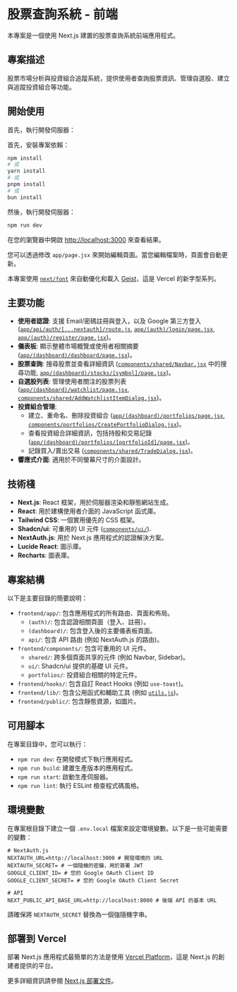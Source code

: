 # 股票查詢系統 - 前端

本專案是一個使用 Next.js 建置的股票查詢系統前端應用程式。

## 專案描述

股票市場分析與投資組合追蹤系統，提供使用者查詢股票資訊、管理自選股、建立與追蹤投資組合等功能。

## 開始使用

首先，執行開發伺服器：

首先，安裝專案依賴：

```bash
npm install
# 或
yarn install
# 或
pnpm install
# 或
bun install
```

然後，執行開發伺服器：

```bash
npm run dev
```

在您的瀏覽器中開啟 [http://localhost:3000](http://localhost:3000) 來查看結果。

您可以透過修改 `app/page.jsx` 來開始編輯頁面。當您編輯檔案時，頁面會自動更新。

本專案使用 [`next/font`](https://nextjs.org/docs/app/building-your-application/optimizing/fonts) 來自動優化和載入 [Geist](https://vercel.com/font)，這是 Vercel 的新字型系列。

## 主要功能

- **使用者認證**: 支援 Email/密碼註冊與登入，以及 Google 第三方登入 ([`app/api/auth/[...nextauth]/route.js`](frontend/app/api/auth/[...nextauth]/route.js), [`app/(auth)/login/page.jsx`](<frontend/app/(auth)/login/page.jsx>), [`app/(auth)/register/page.jsx`](<frontend/app/(auth)/register/page.jsx>))。
- **儀表板**: 顯示整體市場概覽或使用者相關摘要 ([`app/(dashboard)/dashboard/page.jsx`](<frontend/app/(dashboard)/dashboard/page.jsx>))。
- **股票查詢**: 搜尋股票並查看詳細資訊 ([`components/shared/Navbar.jsx`](frontend/components/shared/Navbar.jsx) 中的搜尋功能, [`app/(dashboard)/stocks/[symbol]/page.jsx`](<frontend/app/(dashboard)/stocks/[symbol]/page.jsx>))。
- **自選股列表**: 管理使用者關注的股票列表 ([`app/(dashboard)/watchlist/page.jsx`](<frontend/app/(dashboard)/watchlist/page.jsx>), [`components/shared/AddWatchlistItemDialog.jsx`](frontend/components/shared/AddWatchlistItemDialog.jsx))。
- **投資組合管理**:
  - 建立、重命名、刪除投資組合 ([`app/(dashboard)/portfolios/page.jsx`](<frontend/app/(dashboard)/portfolios/page.jsx>), [`components/portfolios/CreatePortfolioDialog.jsx`](frontend/components/portfolios/CreatePortfolioDialog.jsx))。
  - 查看投資組合詳細資訊，包括持股和交易記錄 ([`app/(dashboard)/portfolios/[portfolioId]/page.jsx`](<frontend/app/(dashboard)/portfolios/[portfolioId]/page.jsx>))。
  - 記錄買入/賣出交易 ([`components/shared/TradeDialog.jsx`](frontend/components/shared/TradeDialog.jsx))。
- **響應式介面**: 適用於不同螢幕尺寸的介面設計。

## 技術棧

- **Next.js**: React 框架，用於伺服器渲染和靜態網站生成。
- **React**: 用於建構使用者介面的 JavaScript 函式庫。
- **Tailwind CSS**: 一個實用優先的 CSS 框架。
- **Shadcn/ui**: 可重用的 UI 元件 ([`components/ui/`](frontend/components/ui/)).
- **NextAuth.js**: 用於 Next.js 應用程式的認證解決方案。
- **Lucide React**: 圖示庫。
- **Recharts**: 圖表庫。

## 專案結構

以下是主要目錄的簡要說明：

- `frontend/app/`: 包含應用程式的所有路由、頁面和佈局。
  - `(auth)/`: 包含認證相關頁面（登入、註冊）。
  - `(dashboard)/`: 包含登入後的主要儀表板頁面。
  - `api/`: 包含 API 路由 (例如 NextAuth.js 的路由)。
- `frontend/components/`: 包含可重用的 UI 元件。
  - `shared/`: 跨多個頁面共享的元件 (例如 Navbar, Sidebar)。
  - `ui/`: Shadcn/ui 提供的基礎 UI 元件。
  - `portfolios/`: 投資組合相關的特定元件。
- `frontend/hooks/`: 包含自訂 React Hooks (例如 `use-toast`)。
- `frontend/lib/`: 包含公用函式和輔助工具 (例如 [`utils.js`](frontend/lib/utils.js))。
- `frontend/public/`: 包含靜態資源，如圖片。

## 可用腳本

在專案目錄中，您可以執行：

- `npm run dev`: 在開發模式下執行應用程式。
- `npm run build`: 建置生產版本的應用程式。
- `npm run start`: 啟動生產伺服器。
- `npm run lint`: 執行 ESLint 檢查程式碼風格。

## 環境變數

在專案根目錄下建立一個 `.env.local` 檔案來設定環境變數。以下是一些可能需要的變數：

```env
# NextAuth.js
NEXTAUTH_URL=http://localhost:3000 # 開發環境的 URL
NEXTAUTH_SECRET= # 一個隨機的密鑰，用於簽署 JWT
GOOGLE_CLIENT_ID= # 您的 Google OAuth Client ID
GOOGLE_CLIENT_SECRET= # 您的 Google OAuth Client Secret

# API
NEXT_PUBLIC_API_BASE_URL=http://localhost:8000 # 後端 API 的基本 URL
```

請確保將 `NEXTAUTH_SECRET` 替換為一個強隨機字串。

## 部署到 Vercel

部署 Next.js 應用程式最簡單的方法是使用 [Vercel Platform](https://vercel.com/new?utm_medium=default-template&filter=next.js&utm_source=create-next-app&utm_campaign=create-next-app-readme)，這是 Next.js 的創建者提供的平台。

更多詳細資訊請參閱 [Next.js 部署文件](https://nextjs.org/docs/app/building-your-application/deploying)。
